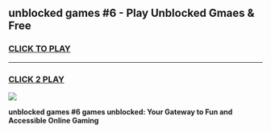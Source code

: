 
## unblocked games #6 - Play Unblocked Gmaes & Free
<h3>
<a href="https://news.freeplayer.one?title=unblocked_games_#6&ref=16F">CLICK TO PLAY</a></h3>
<hr>

<h3>
<a href="https://news.freeplayer.one?title=unblocked_games_#6&ref=16F">CLICK 2 PLAY</a>
  
</h3>

<a href="https://news.freeplayer.one?title=unblocked_games_#6&ref=16F/"><img src="https://clearcache.store/games.png"></a>


**unblocked games #6 games unblocked: Your Gateway to Fun and Accessible Online Gaming**
